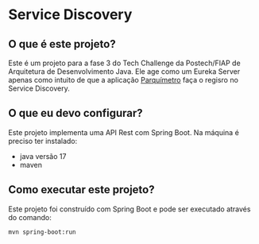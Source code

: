 # Service Discovery

## O que é este projeto?

Este é um projeto para a fase 3 do Tech Challenge da Postech/FIAP de Arquitetura de Desenvolvimento Java.
Ele age como um Eureka Server apenas como intuito de que a aplicação [Parquímetro](https://github.com/jgcamposneto/parquimetro)
faça o regisro no Service Discovery.

## O que eu devo configurar?
Este projeto implementa uma API Rest com Spring Boot. Na máquina é preciso ter instalado:

- java versão 17
- maven

## Como executar este projeto?

Este projeto foi construído com Spring Boot e pode ser executado através do comando:

```
mvn spring-boot:run
```